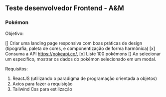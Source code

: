 ## Teste desenvolvedor Frontend - A&M

### Pokémon

Objetivo:

[] Criar uma landing page responsiva com boas práticas de design (tipografia,
paleta de cores, e componentização de forma harmônica)
[x] Consuma a API https://pokeapi.co/,
[x] Liste 100 pokémons
[] Ao selecionar um específico, mostrar os dados do pokémon selecionado em um modal.

Requisitos:

1. ReactJS (utilizando o paradigma de programação orientada a objetos)
2. Axios para fazer a requisição
3. Tailwind Css para estilização
